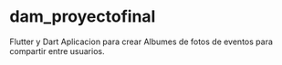 # dam_proyectofinal
Flutter y Dart
Aplicacion para crear Albumes de fotos de eventos para compartir entre usuarios.
